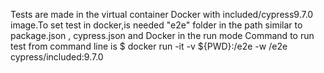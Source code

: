 Tests are made in the virtual container Docker with included/cypress9.7.0 image.To set test in docker,is needed "e2e" folder in the path similar to package.json , cypress.json and Docker in the run mode 
Command to run test from command line is $ docker run -it -v ${PWD}:/e2e -w /e2e cypress/included:9.7.0
